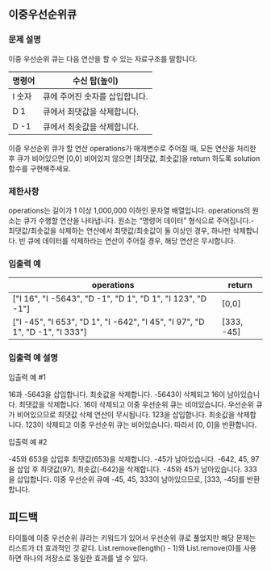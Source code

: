 ## 이중우선순위큐

### 문제 설명
이중 우선순위 큐는 다음 연산을 할 수 있는 자료구조를 말합니다.

|명령어|수신 탑(높이)|
|---|---|
|I 숫자|큐에 주어진 숫자를 삽입합니다.|
|D 1|큐에서 최댓값을 삭제합니다.|
|D -1|큐에서 최솟값을 삭제합니다.|

이중 우선순위 큐가 할 연산 operations가 매개변수로 주어질 때, 모든 연산을 처리한 후 큐가 비어있으면 [0,0] 비어있지 않으면 [최댓값, 최솟값]을 return 하도록 solution 함수를 구현해주세요.

### 제한사항
operations는 길이가 1 이상 1,000,000 이하인 문자열 배열입니다.
operations의 원소는 큐가 수행할 연산을 나타냅니다.
원소는 “명령어 데이터” 형식으로 주어집니다.- 최댓값/최솟값을 삭제하는 연산에서 최댓값/최솟값이 둘 이상인 경우, 하나만 삭제합니다.
빈 큐에 데이터를 삭제하라는 연산이 주어질 경우, 해당 연산은 무시합니다.

### 입출력 예

|operations|return|
|---|---|
|["I 16", "I -5643", "D -1", "D 1", "D 1", "I 123", "D -1"]|[0,0]|
|["I -45", "I 653", "D 1", "I -642", "I 45", "I 97", "D 1", "D -1", "I 333"]|[333, -45]|

### 입출력 예 설명

입출력 예 #1

16과 -5643을 삽입합니다.
최솟값을 삭제합니다. -5643이 삭제되고 16이 남아있습니다.
최댓값을 삭제합니다. 16이 삭제되고 이중 우선순위 큐는 비어있습니다.
우선순위 큐가 비어있으므로 최댓값 삭제 연산이 무시됩니다.
123을 삽입합니다.
최솟값을 삭제합니다. 123이 삭제되고 이중 우선순위 큐는 비어있습니다.
따라서 [0, 0]을 반환합니다.

입출력 예 #2

-45와 653을 삽입후 최댓값(653)을 삭제합니다. -45가 남아있습니다.
-642, 45, 97을 삽입 후 최댓값(97), 최솟값(-642)을 삭제합니다. -45와 45가 남아있습니다.
333을 삽입합니다.
이중 우선순위 큐에 -45, 45, 333이 남아있으므로, [333, -45]를 반환합니다.

## 피드백

타이틀에 이중 우선순위 큐라는 키워드가 있어서 우선순위 큐로 풀었지만 해당 문제는 리스트가 더 효과적인 것 같다.
List.remove(length() - 1)와 List.remove(0)를 사용하면 하나의 저장소로 동일한 효과를 낼 수 있다.